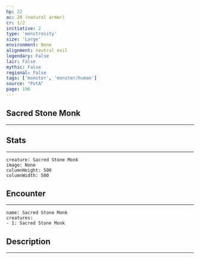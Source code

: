 ```yaml
---
hp: 22
ac: 20 (natural armor)
cr: 1/2
initiative: 2
type: 'monstrosity'    
size: 'Large'
environment: None
alignment: neutral evil
legendary: False
lair: False
mythic: False
regional: False
tags: ['monster', 'monster/human']
source: "PotA"
page: 196
---
```


## Sacred Stone Monk
---



## Stats
---

```statblock
creature: Sacred Stone Monk
image: None
columnHeight: 500
columnWidth: 500
```

## Encounter
---

```encounter-table
name: Sacred Stone Monk
creatures:
- 1: Sacred Stone Monk
```

## Description
---




